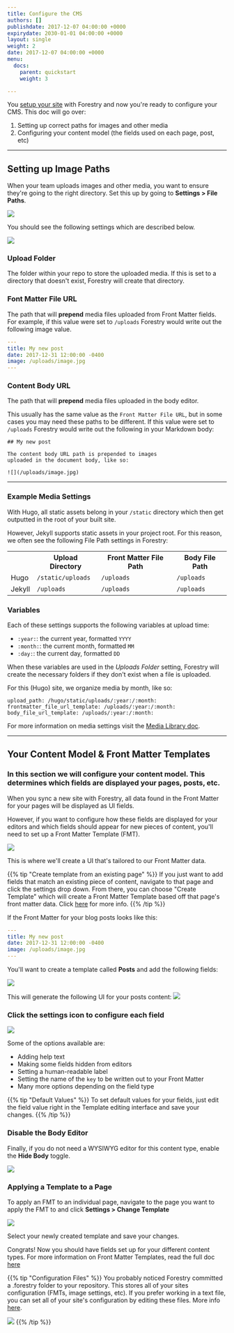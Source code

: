 ```yaml
---
title: Configure the CMS
authors: []
publishdate: 2017-12-07 04:00:00 +0000
expirydate: 2030-01-01 04:00:00 +0000
layout: single
weight: 2
date: 2017-12-07 04:00:00 +0000
menu:
  docs:
    parent: quickstart
    weight: 3

---
```

You [setup your site](/docs/quickstart/setup-site/ "Setup Your Site") with Forestry and now you're ready to configure your CMS.  This doc will go over:

1. Setting up correct paths for images and other media
2. Configuring your content model (the fields used on each page, post, etc)

---

## Setting up Image Paths

When your team uploads images and other media, you want to ensure they're going to the right directory. Set this up by going to **Settings > File Paths**.

![](/uploads/2018/01/settings.png)

You should see the following settings which are described below.

![](/uploads/2018/01/file-paths2.png)

### Upload Folder
The folder within your repo to store the uploaded media. If this is set to a directory that doesn't exist, Forestry will create that directory.

### Font Matter File URL
The path that will **prepend** media files uploaded from Front Matter fields. For example, if this value were set to `/uploads` Forestry would write out the following image value.

```yaml
---
title: My new post
date: 2017-12-31 12:00:00 -0400
image: /uploads/image.jpg
---
```

### Content Body URL
The path that will **prepend** media files uploaded in the body editor.

This usually has the same value as the `Front Matter File URL`, but in some cases you may need these paths to be different. If this value were set to `/uploads` Forestry would write out the following in your Markdown body:

```
## My new post

The content body URL path is prepended to images
uploaded in the document body, like so:

![](/uploads/image.jpg)
```

---

### Example Media Settings

With Hugo, all static assets belong in your `/static` directory which then get outputted in the root of your built site.

However, Jekyll supports static assets in your project root.  For this reason, we often see the following File Path settings in Forestry:

<table>
  <tr>
    <th></th>
    <th>Upload Directory</th>
    <th>Front Matter File Path</th>
    <th>Body File Path</th>
  </tr>
  <tr>
    <td>Hugo</td>
    <td><code>/static/uploads</code></td>
    <td><code>/uploads</code></td>
    <td><code>/uploads</code></td>
  </tr>
  <tr>
    <td>Jekyll</td>
    <td><code>/uploads</code></td>
    <td><code>/uploads</code></td>
    <td><code>/uploads</code></td>
  </tr>
</table>



### Variables
Each of these settings supports the following variables at upload time:

* `:year:`: the current year, formatted `YYYY`
* `:month:`: the current month, formatted `MM`
* `:day:`: the current day, formatted `DD`

 When these variables are used in the _Uploads Folder_ setting, Forestry will create the necessary folders if they don't exist when a file is uploaded.  

For this (Hugo) site, we organize media by month, like so:
```
upload_path: /hugo/static/uploads/:year:/:month:
frontmatter_file_url_template: /uploads/:year:/:month:
body_file_url_template: /uploads/:year:/:month:
```

For more information on media settings visit the [Media Library doc](/docs/editing/media-library/#configuring-the-media-library).


---
## Your Content Model &amp; Front Matter Templates

### In this section we will configure your content model. This determines which fields are displayed your pages, posts, etc.

When you sync a new site with Forestry, all data found in the Front Matter for your pages will be displayed as UI fields.

However, if you want to configure how these fields are displayed for your editors and which fields should appear for new pieces of content, you'll need to set up a Front Matter Template (FMT).

![](/uploads/2018/01/front-matter-templates.png)

This is where we'll create a UI that's tailored to our Front Matter data.


{{% tip "Create template from an existing page" %}}
If you just want to add fields that match an existing piece of content, navigate to that page and click the settings drop down. From there, you can choose "Create Template" which will create a Front Matter Template based off that page's front matter data. Click [here](/docs/guides/fmt-from-existing-page/) for more info.
{{% /tip %}}


If the Front Matter for your blog posts looks like this:


```yaml
---
title: My new post
date: 2017-12-31 12:00:00 -0400
image: /uploads/image.jpg
---
```

You'll want to create a template called **Posts** and add the following fields:

![](/uploads/2018/01/forestry-fields-ex.png)

This will generate the following UI for your posts content:
![](/uploads/2018/01/front-matter-fields-ex1.png)

### Click the settings icon to configure each field

![](/uploads/2018/01/field-settings.png)

Some of the options available are:

* Adding help text
* Making some fields hidden from editors
* Setting a human-readable label
* Setting the name of the `key` to be written out to your Front Matter
* Many more options depending on the field type

{{% tip "Default Values" %}}
To set default values for your fields, just edit the field value right in the Template editing interface and save your changes.
{{% /tip %}}


### Disable the Body Editor
Finally, if you do not need a WYSIWYG editor for this content type, enable the  **Hide Body** toggle.

![](/uploads/2018/01/hide-body.gif)

### Applying a Template to a Page
To apply an FMT to an individual page, navigate to the page you want to apply the FMT to and click **Settings > Change Template**

![](/uploads/2018/01/change-template.png)

Select your newly created template and save your changes.

Congrats! Now you should have fields set up for your different content types. For more information on Front Matter Templates, read the full doc [here](/docs/settings/front-matter-templates/)


{{% tip "Configuration Files" %}}
You probably noticed Forestry committed a .forestry folder to your repository. This stores all of your sites configuration (FMTs, image settings, etc). If you prefer working in a text file, you can set all of your site's configuration by editing these files. More info [here](/docs/settings/config-files/).  

![](/uploads/2018/01/configuration-files.png)
{{% /tip %}}



<!--

## Invite Collaborators

## Configure Deployment -->
